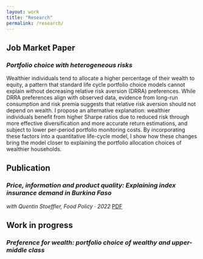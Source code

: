 ```yaml
---
layout: work
title: "Research"
permalink: /research/
---
```


## Job Market Paper

### *Portfolio choice with heterogeneous risks*  

Wealthier individuals tend to allocate a higher percentage of their wealth to equity, a pattern that standard life cycle portfolio choice models cannot explain without decreasing relative risk aversion (DRRA) preferences. While DRRA preferences align with observed data, evidence from long-run consumption and risk premia suggests that relative risk aversion should not depend on wealth. I propose an alternative explanation: wealthier individuals benefit from higher Sharpe ratios due to reduced risk through more effective diversification and more accurate return estimations, and subject to lower per-period portfolio monitoring costs. By incorporating these factors into a quantitative life-cycle model, I show how these changes bring the model closer to explaining the portfolio allocation choices of wealthier households.


## Publication

### *Price, information and product quality: Explaining index insurance demand in Burkina Faso*  
_with Quentin Stoeffler, Food Policy · 2022_ [PDF](https://www.sciencedirect.com/science/article/pii/S0306919221001925)


## Work in progress

### *Preference for wealth: portfolio choice of wealthy and upper-middle class* 


